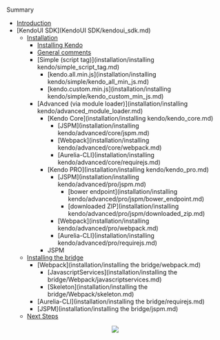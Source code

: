 #
Summary

* [Introduction](README.md)
* [KendoUI SDK](KendoUI SDK/kendoui_sdk.md)
  * [Installation](installation/installation.md)
    * [Installing Kendo](installation/installing_kendo.md)
    * [General comments](installation/installing_kendo/general-comments.md)
    * [Simple \(script tag\)](installation/installing kendo/simple_script_tag.md)
      * [kendo.all.min.js](installation/installing kendo/simple/kendo_all_min_js.md)
      * [kendo.custom.min.js](installation/installing kendo/simple/kendo_custom_min_js.md)
    * [Advanced \(via module loader\)](installation/installing kendo/advanced_module_loader.md)
      * [Kendo Core](installation/installing kendo/kendo_core.md)
        * [JSPM](installation/installing kendo/advanced/core/jspm.md)
        * [Webpack](installation/installing kendo/advanced/core/webpack.md)
        * [Aurelia-CLI](installation/installing kendo/advanced/core/requirejs.md)
      * [Kendo PRO](installation/installing kendo/kendo_pro.md)
        * [JSPM](installation/installing kendo/advanced/pro/jspm.md)
          * [bower endpoint](installation/installing kendo/advanced/pro/jspm/bower_endpoint.md)
          * [downloaded ZIP](installation/installing kendo/advanced/pro/jspm/downloaded_zip.md)
        * [Webpack](installation/installing kendo/advanced/pro/webpack.md)
        * [Aurelia-CLI](installation/installing kendo/advanced/pro/requirejs.md)
      * JSPM
  * [Installing the bridge](installation/installing_the_bridge.md)
    * [Webpack](installation/installing the bridge/webpack.md)
      * [JavascriptServices](installation/installing the bridge/Webpack/javascriptservices.md)
      * [Skeleton](installation/installing the bridge/Webpack/skeleton.md)
    * [Aurelia-CLI](installation/installing the bridge/requirejs.md)
    * [JSPM](installation/installing the bridge/jspm.md)
  * [Next Steps](next-steps.md)


<p align=center>
  <img src="https://user-images.githubusercontent.com/2712405/30783003-6abe1e4c-a10a-11e7-906d-673de5bc1a20.png"></img>
 <br><br>
</p>
